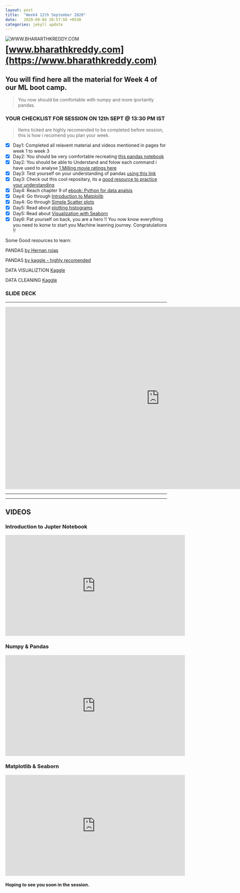 ```yaml
---
layout: post
title:  "Week4 12th September 2020"
date:   2020-09-04 20:57:56 +0530
categories: jekyll update
---
```


<a href="https://www.bharathkreddy.com"><img align="left" src="https://i.imgur.com/axjt3Qe.png" alt="WWW.BHARARTHKREDDY.COM" title="www.bharathkreddy.com"></a>
# [www.bharathkreddy.com](https://www.bharathkreddy.com)<br>


## You will find here all the material for Week 4 of our ML boot camp. 

> You now should be comfortable with numpy and more iportantly pandas.


### YOUR CHECKLIST FOR SESSION ON 12th SEPT @ 13:30 PM IST


> Items ticked are highly recomended to be completed before session, this is how i recomend you plan your week.


- [x] Day1: Completed all relavent material and videos mentioned in pages for week 1 to week 3
- [x] Day2: You should be very comfortable recreating [this pandas notebook](https://github.com/bharathkreddy/ML-Bootcamp/blob/master/EDA.ipynb)
- [x] Day2: You should be able to Understand and folow each command i have used to analyse [1 Milling movie ratings here](https://github.com/bharathkreddy/ML-Bootcamp/blob/master/MovieLens%201M%20Dataset.ipynb)
- [x] Day3: Test yourself on your understanding of pandas [using this link](https://www.machinelearningplus.com/python/101-pandas-exercises-python/)
- [x] Day3: Check out this cool repositary, its a [good resource to practice your understanding](https://github.com/guipsamora/pandas_exercises#getting-and-knowing)
- [x] Day4: Reach chapter 9 of [ebook: Python for data analsis](https://github.com/bharathkreddy/ML-Bootcamp/blob/master/000%20Python_for_Data_Analysis__Data_Wran(z-lib.org).pdf)
- [x] Day4: Go through [Introduction to Matplolib](https://github.com/bharathkreddy/ML-Bootcamp/blob/master/00%20Introduction-To-Matplotlib.ipynb)
- [x] Day4: Go through [Simple Scatter plots](https://github.com/bharathkreddy/ML-Bootcamp/blob/master/Simple%20Sactter%20Plots.ipynb)
- [x] Day5: Read about [plotting histograms](https://github.com/bharathkreddy/ML-Bootcamp/blob/master/05-Histograms-and-Binnings.ipynb)
- [x] Day5: Read about [Visualization with Seaborn](https://github.com/bharathkreddy/ML-Bootcamp/blob/master/14-Visualization-With-Seaborn.ipynb)
- [x] Day6: Pat yourself on back, you are a hero !! You now know everything you need to konw to start you Machine leanring journey. Congratulations !! 

Some Good resources to learn:

PANDAS [by Hernan rojas](https://bitbucket.org/hrojas/learn-pandas/src/master/) 

PANDAS [by kaggle - highly recomended](https://www.kaggle.com/learn/pandas)

DATA VISUALIZTION [Kaggle](https://www.kaggle.com/learn/data-visualization)

DATA CLEANING [Kaggle](https://www.kaggle.com/learn/data-cleaning)


### SLIDE DECK
---

<iframe src="https://docs.google.com/presentation/d/e/2PACX-1vRi3y5qbIw46ZIJ3dyKwiu_6QNZZSc976dl2b4djHYoQcmkw0tcblKRnRWPeT2EXGIGaAQdPpkPTaUo/embed?start=false&loop=false&delayms=3000" frameborder="0" width="960" height="569" allowfullscreen="true" mozallowfullscreen="true" webkitallowfullscreen="true"></iframe>

---


---
## VIDEOS

### Introduction to Jupter Notebook
<iframe width="560" height="315" src="https://www.youtube.com/embed/x8X4EOEOpiY" frameborder="0" allow="accelerometer; autoplay; clipboard-write; encrypted-media; gyroscope; picture-in-picture" allowfullscreen></iframe>

### Numpy & Pandas
<iframe width="560" height="315" src="https://www.youtube.com/embed/qPOLG8wwE0Y" frameborder="0" allow="accelerometer; autoplay; clipboard-write; encrypted-media; gyroscope; picture-in-picture" allowfullscreen></iframe>

### Matplotlib & Seaborn
<iframe width="560" height="315" src="https://www.youtube.com/embed/nA9kbKxTtLY" frameborder="0" allow="accelerometer; autoplay; clipboard-write; encrypted-media; gyroscope; picture-in-picture" allowfullscreen></iframe>

#### Hoping to see you soon in the session.
